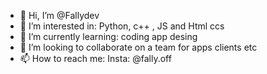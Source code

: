 - 👋 Hi, I’m @Fallydev
- 👀 I’m interested in: Python, c++ , JS and Html ccs
- 🌱 I’m currently learning: coding app desing
- 💞️ I’m looking to collaborate on a team for apps clients etc
- 📫 How to reach me: Insta: @fally.off

<!---

--->
